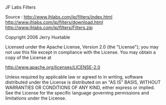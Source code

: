 JF Labs Filters


Source :
http://www.jhlabs.com/ip/filters/index.html
http://www.jhlabs.com/ip/filters/download.html
http://www.jhlabs.com/ip/filters/Filters.zip


Copyright 2006 Jerry Huxtable

Licensed under the Apache License, Version 2.0 (the "License");
you may not use this file except in compliance with the License.
You may obtain a copy of the License at

   http://www.apache.org/licenses/LICENSE-2.0

Unless required by applicable law or agreed to in writing, software
distributed under the License is distributed on an "AS IS" BASIS,
WITHOUT WARRANTIES OR CONDITIONS OF ANY KIND, either express or implied.
See the License for the specific language governing permissions and
limitations under the License.